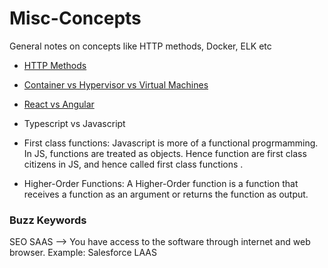 # Misc-Concepts
General notes on concepts like HTTP methods, Docker, ELK etc


- [HTTP Methods](https://www.restapitutorial.com/lessons/httpmethods.html)
- [Container vs Hypervisor vs Virtual Machines](https://cumulusnetworks.com/blog/containers-vs-hypervisors/)
- [React vs Angular](https://programmingwithmosh.com/react/react-vs-angular/)
- Typescript vs Javascript

- First class functions: Javascript is more of a functional progrmamming. In JS, functions are treated as objects. Hence function are first class citizens in JS, and hence called first class functions .

- Higher-Order Functions:  A Higher-Order function is a function that receives a function as an argument or returns the function as output.


### Buzz Keywords

SEO
SAAS --> You have access to the software through internet and web browser. Example: Salesforce
LAAS

